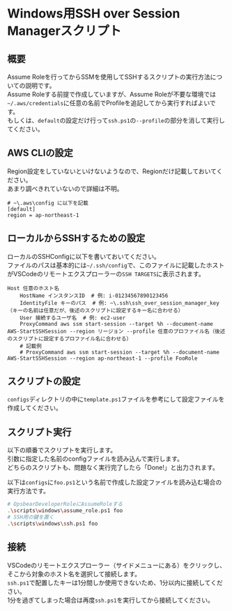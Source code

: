 # Windows用SSH over Session Managerスクリプト

## 概要

Assume Roleを行ってからSSMを使用してSSHするスクリプトの実行方法についての説明です。  
Assume Roleする前提で作成していますが、Assume Roleが不要な環境では`~/.aws/credentials`に任意の名前でProfileを追記してから実行すればよいです。  
もしくは、`default`の設定だけ行って`ssh.ps1`の`--profile`の部分を消して実行してください。

## AWS CLIの設定

Region設定をしていないといけないようなので、Regionだけ記載しておいてください。  
あまり調べきれていないので詳細は不明。

```text
# ~\.aws\config に以下を記載
[default]
region = ap-northeast-1
```

## ローカルからSSHするための設定

ローカルのSSHConfigに以下を書いておいてください。  
ファイルのパスは基本的には`~/.ssh/config`で、このファイルに記載したホストがVSCodeのリモートエクスプローラーの`SSH TARGETS`に表示されます。

```text
Host 任意のホスト名
    HostName インスタンスID  # 例: i-01234567890123456
    IdentityFile キーのパス  # 例: ~\.ssh\ssh_over_session_manager_key （キーの名前は任意だが、後述のスクリプトに設定するキー名に合わせる）
    User 接続するユーザ名  # 例: ec2-user
    ProxyCommand aws ssm start-session --target %h --document-name AWS-StartSSHSession --region リージョン --profile 任意のプロファイル名（後述のスクリプトに設定するプロファイル名に合わせる）
    # 記載例
    # ProxyCommand aws ssm start-session --target %h --document-name AWS-StartSSHSession --region ap-northeast-1 --profile FooRole
```

## スクリプトの設定

`configs`ディレクトリの中に`template.ps1`ファイルを参考にして設定ファイルを作成してください。

## スクリプト実行

以下の順番でスクリプトを実行します。  
引数に指定した名前のconfigファイルを読み込んで実行します。  
どちらのスクリプトも、問題なく実行完了したら「Done!」と出力されます。

以下は`configs`に`foo.ps1`という名前で作成した設定ファイルを読み込む場合の実行方法です。

```bash
# OpsbearDeveloperRoleにAssumeRoleする
.\scripts\windows\assume_role.ps1 foo
# SSH用の鍵を置く
.\scripts\windows\ssh.ps1 foo
```

## 接続

VSCodeのリモートエクスプローラー（サイドメニューにある）をクリックし、そこから対象のホスト名を選択して接続します。  
`ssh.ps1`で配置したキーは1分間しか使用できないため、1分以内に接続してください。  
1分を過ぎてしまった場合は再度`ssh.ps1`を実行してから接続してください。
